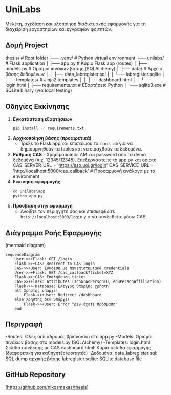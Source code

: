 # UniLabs

Μελέτη, σχεδίαση και υλοποίηση διαδικτυακής εφαρμογής για τη διαχείριση εργαστηρίων και εγγραφών φοιτητών.

## Δομή Project

thesis/ # Root folder
├── .venv/ # Python virtual environment
├── unilabs/ # Flask application
│ ├── app.py # Κύριο Flask app (routes)
│ ├── models.py # Ορισμοί πινάκων βάσης (SQLAlchemy)
│ ├── data/ # Αρχεία βάσης δεδομένων
│ │ ├── data_labregister.sql
│ │ └── labregister.sqlite
│ ├── templates/ # Jinja2 templates
│ │ ├── dashboard.html
│ │ └── login.html
│ ├── requirements.txt # Εξαρτήσεις Python
│ └── sqlite3.exe # SQLite binary (για local testing)



## Οδηγίες Εκκίνησης

1. **Εγκατάσταση εξαρτήσεων**
   ```bash
   pip install -r requirements.txt
   ```
2. **Αρχικοποίηση βάσης (προαιρετικά)**
   - Τρέξε το Flask app και επισκέψου το `/init-db` για να δημιουργηθούν τα tables και να εισαχθούν τα δεδομένα.
3. **Ρύθμιση CAS** - Χρησιμοποίησε AM και password από τα demo δεδομένα (π.χ. 12345/12345).
	Επεξεργαστείτε το app.py και ορίστε
	CAS_SERVER_URL = 'https://sso.uoi.gr/login'
    CAS_SERVICE_URL = 'http://localhost:5000/cas_callback'  # Προσαρμογή ανάλογα με το environment
4. **Εκκίνηση εφαρμογής**
   ```bash
   cd unilabs\app
   python app.py
   ```
5. **Πρόσβαση στην εφαρμογή**
   - Ανοίξτε τον περιηγητή σας και επισκεφθείτε `http://localhost:5000/login` για να συνδεθείτε μέσω CAS. 


## Διάγραμμα Ροής Εφαρμογής
   (mermaid diagram)
```
sequenceDiagram
    User->>+Flask: GET /login
    Flask->>+CAS: Redirect to CAS login
    CAS->>+User: Σύνδεση με πανεπιστημιακά credentials
    User->>+Flask: GET /cas_callback?ticket=XYZ
    Flask->>+CAS: Επαλήθευση ticket
    CAS->>+Flask: Attributes (schGrAcPersonID, eduPersonAffiliation)
    Flask->>+Database: Έλεγχος ύπαρξης χρήστη
    alt Χρήστης υπάρχει
        Flask->>+User: Redirect /dashboard
    else Χρήστης δεν υπάρχει
        Flask->>+User: Error "Δεν έχετε πρόσβαση"
    end
```
## Περιγραφή
-Routes: Όλες οι διαδρομές βρίσκονται στο app.py
-Models: Ορισμοί πινάκων βάσης στο models.py (SQLAlchemy)
-Templates:
    login.html: Σελίδα σύνδεσης με CAS
    dashboard.html: Κύρια σελίδα εφαρμογής (διαφορετική για καθηγητές/φοιτητές)
-Δεδομένα:
    data_labregister.sql: SQL dump αρχικής βάσης
    labregister.sqlite: SQLite database file

## GitHub Repository
[https://github.com/nikosmakas/thesis]
